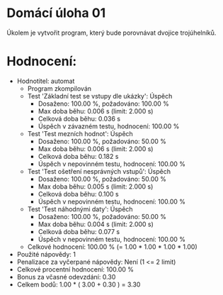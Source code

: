 # Domácí úloha 01

Úkolem je vytvořit program, který bude porovnávat dvojice trojúhelníků.


# Hodnocení:
- Hodnotitel: automat
  - Program zkompilován
  - Test 'Základní test se vstupy dle ukázky': Úspěch
    - Dosaženo: 100.00 %, požadováno: 100.00 %
    - Max doba běhu: 0.006 s (limit: 2.000 s)
    - Celková doba běhu: 0.036 s
    - Úspěch v závazném testu, hodnocení: 100.00 %
  - Test 'Test mezních hodnot': Úspěch
    - Dosaženo: 100.00 %, požadováno: 50.00 %
    - Max doba běhu: 0.006 s (limit: 2.000 s)
    - Celková doba běhu: 0.182 s
    - Úspěch v nepovinném testu, hodnocení: 100.00 %
  - Test 'Test ošetření nesprávných vstupů': Úspěch
    - Dosaženo: 100.00 %, požadováno: 50.00 %
    - Max doba běhu: 0.005 s (limit: 2.000 s)
    - Celková doba běhu: 0.100 s
    - Úspěch v nepovinném testu, hodnocení: 100.00 %
  - Test 'Test náhodnými daty': Úspěch
    - Dosaženo: 100.00 %, požadováno: 50.00 %
    - Max doba běhu: 0.004 s (limit: 2.000 s)
    - Celková doba běhu: 0.077 s
    - Úspěch v nepovinném testu, hodnocení: 100.00 %
  - Celkové hodnocení: 100.00 % (= 1.00 * 1.00 * 1.00 * 1.00)
- Použité nápovědy: 1
- Penalizace za vyčerpané nápovědy: Není (1 <= 2 limit)
- Celkové procentní hodnocení: 100.00 %
- Bonus za včasné odevzdání: 0.30
- Celkem bodů: 1.00 * ( 3.00 + 0.30 ) = 3.30
